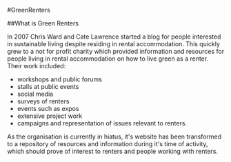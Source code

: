 #GreenRenters

##What is Green Renters

In 2007 Chris Ward and Cate Lawrence started a blog for people interested in sustainable living despite residing in rental accommodation. This quickly grew to a not for profit charity which provided information and resources for people living in rental accommodation on how to live green as a renter. Their work included:

*  workshops and public forums
*  stalls at public events 
*  social media 
*  surveys of renters
*  events such as expos
*  extensive project work
*  campaigns and representation of issues relevant to renters. 

As the organisation is currently in hiatus, it's website has been transformed to a repository of resources and information during it's time of activity, which should prove of interest to renters and people working with renters. 